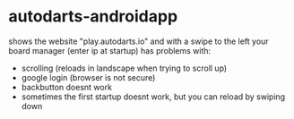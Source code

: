 # autodarts-androidapp

shows the website "play.autodarts.io" and with a swipe to the left your board manager (enter ip at startup)
has problems with:
- scrolling (reloads in landscape when trying to scroll up)
- google login (browser is not secure)
- backbutton doesnt work
- sometimes the first startup doesnt work, but you can reload by swiping down
